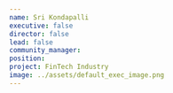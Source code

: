 ```yaml
---
name: Sri Kondapalli
executive: false
director: false
lead: false
community_manager:   
position:  
project: FinTech Industry
image: ../assets/default_exec_image.png
---
```

